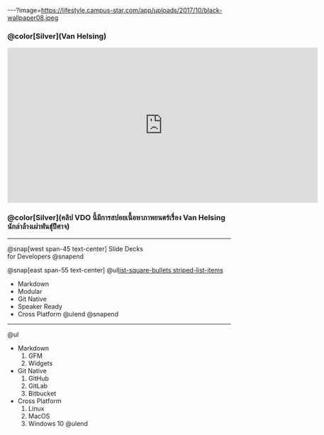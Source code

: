 ---?image=https://lifestyle.campus-star.com/app/uploads/2017/10/black-wallpaper08.jpeg

### @color[Silver](Van Helsing)

<iframe width="700" height="350" src="https://www.youtube.com/embed/WfSqZVGCCyw" frameborder="0" allow="accelerometer; autoplay; encrypted-media; gyroscope; picture-in-picture" allowfullscreen></iframe>

### @color[Silver](คลิป VDO นี้มีการสปอยเนื้อหาภาพยนตร์เรื่อง Van Helsing นักล่าล้างเผ่าพันธุ์ปีศาจ)

---

@snap[west span-45 text-center]
Slide Decks<br>for Developers
@snapend

@snap[east span-55 text-center]
@ul[list-square-bullets striped-list-items](false)
- Markdown
- Modular
- Git Native
- Speaker Ready
- Cross Platform
@ulend
@snapend

---

@ul
- Markdown
    1. GFM
    1. Widgets
- Git Native
    1. GitHub
    1. GitLab
    1. Bitbucket
- Cross Platform
    1. Linux
    1. MacOS
    1. Windows 10
@ulend